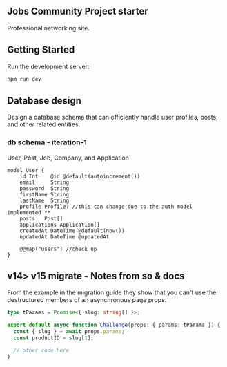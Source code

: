 ## Jobs Community Project starter

Professional networking site.

## Getting Started

Run the development server:

```bash
npm run dev
```

## Database design

Design a database schema that can efficiently handle user profiles, posts, and other related entities.

### db schema - iteration-1

User, Post, Job, Company, and Application

```schema.prisma
model User {
    id Int    @id @default(autoincrement())
    email     String
    password  String
    firstName String
    lastName  String
    profile Profile? //this can change due to the auth model implemented **
    posts   Post[]
    applications Application[]
    createdAt DateTime @default(now())
    updatedAt DateTime @updatedAt

    @@map("users") //check up
}

```

## v14> v15 migrate - Notes from so & docs

From the example in the migration guide they show that you can't use the destructured members of an asynchronous page props.

```ts
type tParams = Promise<{ slug: string[] }>;

export default async function Challenge(props: { params: tParams }) {
  const { slug } = await props.params;
  const productID = slug[1];

  // other code here
}
```
